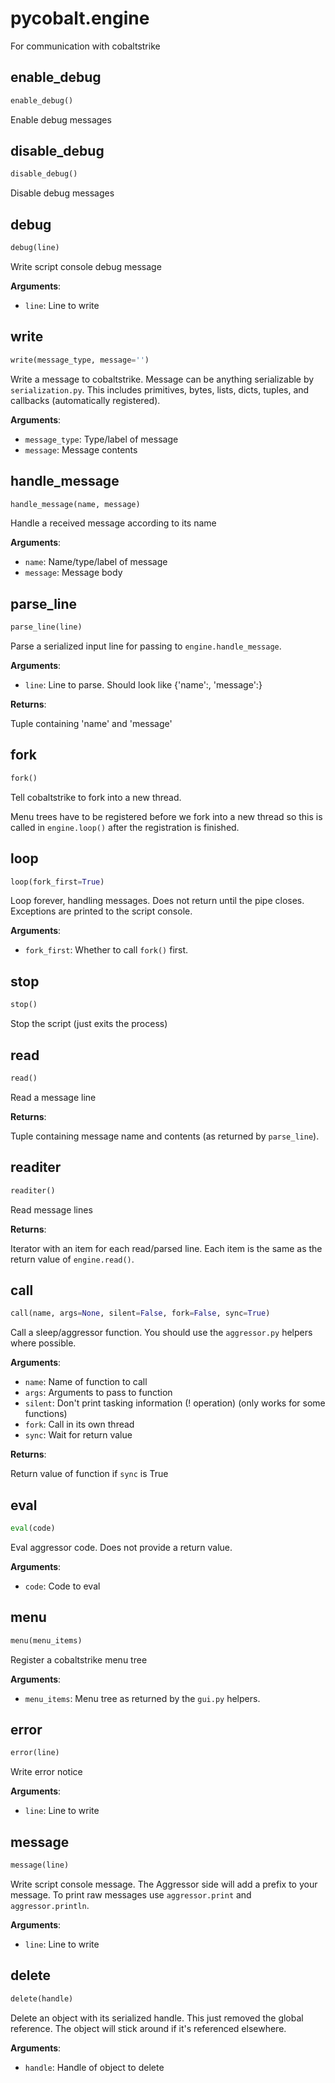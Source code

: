 # pycobalt.engine

For communication with cobaltstrike

## enable_debug
```python
enable_debug()
```

Enable debug messages

## disable_debug
```python
disable_debug()
```

Disable debug messages

## debug
```python
debug(line)
```

Write script console debug message

**Arguments**:

- `line`: Line to write

## write
```python
write(message_type, message='')
```

Write a message to cobaltstrike. Message can be anything serializable by
`serialization.py`. This includes primitives, bytes, lists, dicts, tuples,
and callbacks (automatically registered).

**Arguments**:

- `message_type`: Type/label of message
- `message`: Message contents

## handle_message
```python
handle_message(name, message)
```

Handle a received message according to its name

**Arguments**:

- `name`: Name/type/label of message
- `message`: Message body

## parse_line
```python
parse_line(line)
```

Parse a serialized input line for passing to `engine.handle_message`.

**Arguments**:

- `line`: Line to parse. Should look like {'name':<name>, 'message':<message>}

**Returns**:

Tuple containing 'name' and 'message'

## fork
```python
fork()
```

Tell cobaltstrike to fork into a new thread.

Menu trees have to be registered before we fork into a new thread so this
is called in `engine.loop()` after the registration is finished.

## loop
```python
loop(fork_first=True)
```

Loop forever, handling messages. Does not return until the pipe closes.
Exceptions are printed to the script console.

**Arguments**:

- `fork_first`: Whether to call `fork()` first.

## stop
```python
stop()
```

Stop the script (just exits the process)

## read
```python
read()
```

Read a message line

**Returns**:

Tuple containing message name and contents (as returned by
`parse_line`).

## readiter
```python
readiter()
```

Read message lines

**Returns**:

Iterator with an item for each read/parsed line. Each item is the
same as the return value of `engine.read()`.

## call
```python
call(name, args=None, silent=False, fork=False, sync=True)
```

Call a sleep/aggressor function. You should use the `aggressor.py` helpers
where possible.

**Arguments**:

- `name`: Name of function to call
- `args`: Arguments to pass to function
- `silent`: Don't print tasking information (! operation) (only works
for some functions)
- `fork`: Call in its own thread
- `sync`: Wait for return value

**Returns**:

Return value of function if `sync` is True

## eval
```python
eval(code)
```

Eval aggressor code. Does not provide a return value.

**Arguments**:

- `code`: Code to eval

## menu
```python
menu(menu_items)
```

Register a cobaltstrike menu tree

**Arguments**:

- `menu_items`: Menu tree as returned by the `gui.py` helpers.

## error
```python
error(line)
```

Write error notice

**Arguments**:

- `line`: Line to write

## message
```python
message(line)
```

Write script console message. The Aggressor side will add a prefix to your
message. To print raw messages use `aggressor.print` and
`aggressor.println`.

**Arguments**:

- `line`: Line to write

## delete
```python
delete(handle)
```

Delete an object with its serialized handle. This just removed the global
reference. The object will stick around if it's referenced elsewhere.

**Arguments**:

- `handle`: Handle of object to delete

